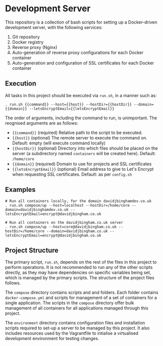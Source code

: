 # Development Server

This repository is a collection of bash scripts for setting up a Docker-driven development server, with the following services:

1. Git repository
2. Docker registry
3. Reverse proxy (Nginx)
4. Auto-generation of reverse proxy configurations for each Docker container
5. Auto-generation and configuration of SSL certificates for each Docker container

## Execution

All tasks in this project should be executed via `run.sh`, in a manner such as:

`. run.sh {{command}} --host={{host}} --hostDir={{hostDir}} --domain={{domain}} --letsEncryptEmail={{letsEncryptEmail}}`

The order of arguments, including the command to run, is unimportant. The reognised arguments are as follows:

- `{{command}}` (required) Relative path to the script to be executed.
- `{{host}}` (optional) The remote server to execute the command on. Default: empty (will execute command locally)
- `{{hostDir}}` (optional) Directory into which files should be placed on the server (a subdirectory named `containers` will be created here). Default: `/home/core`
- `{{domain}}` (required) Domain to use for projects and SSL certificates
- `{{letsEncryptEmail}}` (optional) Email address to give to Let's Encrypt when requesting SSL certificates. Default: as per `config.sh`

## Examples

```
# Run all containers locally, for the domain davidjbinghamdev.co.uk
. run.sh compose/up --host=localhost --hostDir=/home/core --domain=davidjbinghamdev.co.uk --letsEncryptEmail=encrypt@davidjbingham.co.uk

# Run all containers on the davidjbingham.co.uk server
. run.sh compose/up --host=core@davidjbingham.co.uk --hostDir=/home/core --domain=davidjbingham.co.uk --letsEncryptEmail=encrypt@davidjbingham.co.uk
```

## Project Structure

The primary script, `run.sh`, depends on the rest of the files in this project to perform operations. It is not recommended to run any of the other scripts directly, as they may have dependencies on specific variables being set, which is managed by the primary scripts. The structure of the project files follows.

The `compose` directory contains scripts and and folders. Each folder contains `docker-compose.yml` and scripts for management of a set of containers for a single application. The scripts in the `compose` directory offer bulk management of all containers for all applications managed through this project.

The `environment` directory contains configuration files and installation scripts required to set-up a server to be managed by this project. It also includes resources used by the Vagrantfile to intialise a virtualised development environment for testing changes.
